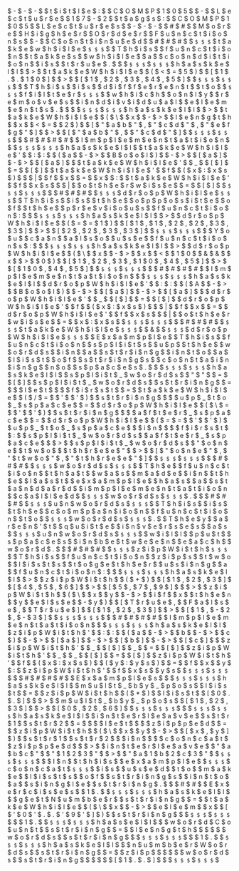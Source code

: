  $ - $ - $ - $ 
 $ t $ i $ t $ l $ e $ : $   $ C $ O $ M $ P $ 1 $ 0 $ 5 $   $ - $   $ L $ e $ c $ t $ u $ r $ e $   $ 1 $ 7 $ - $ 2 $ 
 $ t $ a $ g $ s $ : $   $ C $ O $ M $ P $ 1 $ 0 $ 5 $   $ L $ e $ c $ t $ u $ r $ e $ s $ 
 $ - $ - $ - $ 
 $ # $ # $   $ M $ o $ r $ e $   $ H $ i $ g $ h $ e $ r $   $ O $ r $ d $ e $ r $   $ F $ u $ n $ c $ t $ i $ o $ n $ s $   $ - $   $ C $ o $ n $ t $ i $ n $ u $ e $ d $ 
 $ # $ # $ # $   $ ` $ $ $ ` $ t $ a $ k $ e $ w $ h $ i $ l $ e $ ` $ $ $ ` $ 
 $ T $ h $ i $ s $   $ f $ u $ n $ c $ t $ i $ o $ n $   $ t $ a $ k $ e $ s $   $ w $ h $ i $ l $ e $   $ a $   $ c $ o $ n $ d $ i $ t $ i $ o $ n $   $ i $ s $   $ t $ r $ u $ e $ . $ 
 $ 
 $ ` $ $ $ ` $ ` $ $ $ ` $ h $ a $ s $ k $ e $ l $ l $ 
 $ > $   $ t $ a $ k $ e $ W $ h $ i $ l $ e $   $ ( $ < $ = $ 5 $ ) $   $ [ $ 1 $ . $ . $ 1 $ 0 $ ] $ 
 $ > $   $ [ $ 1 $ , $ 2 $ , $ 3 $ , $ 4 $ , $ 5 $ ] $ 
 $ ` $ $ $ ` $ ` $ $ $ ` $ 
 $ 
 $ T $ h $ i $ s $   $ i $ s $   $ d $ i $ f $ f $ e $ r $ e $ n $ t $   $ t $ o $   $ ` $ $ $ ` $ f $ i $ l $ t $ e $ r $ ` $ $ $ ` $   $ w $ h $ i $ c $ h $   $ o $ n $ l $ y $   $ r $ e $ m $ o $ v $ e $ s $   $ i $ n $ d $ i $ v $ i $ d $ u $ a $ l $   $ e $ l $ e $ m $ e $ n $ t $ s $ . $   $ 
 $ 
 $ ` $ $ $ ` $ ` $ $ $ ` $ h $ a $ s $ k $ e $ l $ l $ 
 $ > $   $ t $ a $ k $ e $ W $ h $ i $ l $ e $   $ ( $ \ $   $ x $   $ - $ > $   $ l $ e $ n $ g $ t $ h $   $ x $   $ < $ = $   $ 2 $ ) $   $ [ $ " $ a $ b $ " $ , $ " $ c $ d $ " $ , $ " $ e $ f $ g $ " $ ] $ 
 $ > $   $ [ $ " $ a $ b $ " $ , $   $ " $ c $ d $ " $ ] $ 
 $ ` $ $ $ ` $ ` $ $ $ ` $ 
 $ 
 $ # $ # $ # $ # $   $ I $ m $ p $ l $ e $ m $ e $ n $ t $ a $ t $ i $ o $ n $ 
 $ 
 $ ` $ $ $ ` $ ` $ $ $ ` $ h $ a $ s $ k $ e $ l $ l $ 
 $ t $ a $ k $ e $ W $ h $ i $ l $ e $ ' $   $ : $ : $   $ ( $ a $   $ - $ > $   $ B $ o $ o $ l $ ) $   $ - $ > $   $ [ $ a $ ] $   $ - $ > $   $ [ $ a $ ] $ 
 $ 
 $ t $ a $ k $ e $ W $ h $ i $ l $ e $ ' $   $ _ $   $ [ $ ] $   $ = $   $ [ $ ] $ 
 $ t $ a $ k $ e $ W $ h $ i $ l $ e $ ' $   $ f $   $ ( $ x $ : $ x $ s $ ) $ 
 $ 	 $ | $   $ f $   $ x $   $ = $   $ x $   $ : $   $ t $ a $ k $ e $ W $ h $ i $ l $ e $ ' $   $ f $   $ x $ s $ 
 $ 	 $ | $   $ o $ t $ h $ e $ r $ w $ i $ s $ e $   $ = $   $ [ $ ] $ 
 $ ` $ $ $ ` $ ` $ $ $ ` $ 
 $ 
 $ # $ # $ # $   $ ` $ $ $ ` $ d $ r $ o $ p $ W $ h $ i $ l $ e $ ` $ $ $ ` $ 
 $ T $ h $ i $ s $   $ i $ s $   $ t $ h $ e $   $ o $ p $ p $ o $ s $ i $ t $ e $   $ o $ f $   $ t $ h $ e $   $ p $ r $ e $ v $ i $ o $ u $ s $   $ f $ u $ n $ c $ t $ i $ o $ n $ : $ 
 $ 
 $ ` $ $ $ ` $ ` $ $ $ ` $ h $ a $ s $ k $ e $ l $ l $ 
 $ > $   $ d $ r $ o $ p $ W $ h $ i $ l $ e $   $ ( $ = $ = $ 1 $ ) $   $ [ $ 1 $ , $ 1 $ , $ 2 $ , $ 2 $ , $ 3 $ , $ 3 $ ] $ 
 $ > $   $ [ $ 2 $ , $ 2 $ , $ 3 $ , $ 3 $ ] $ 
 $ ` $ $ $ ` $ ` $ $ $ ` $ 
 $ 
 $ Y $ o $ u $   $ c $ a $ n $   $ a $ l $ s $ o $   $ u $ s $ e $   $ f $ u $ n $ c $ t $ i $ o $ n $ s $ : $ 
 $ 
 $ ` $ $ $ ` $ ` $ $ $ ` $ h $ a $ s $ k $ e $ l $ l $ 
 $ > $   $ d $ r $ o $ p $ W $ h $ i $ l $ e $   $ ( $ \ $   $ x $   $ - $ > $   $ x $   $ < $   $ 1 $ 0 $   $ & $ & $   $ x $   $ > $   $ 0 $ ) $   $ [ $ 1 $ , $ 2 $ , $ 3 $ , $ 1 $ 0 $ , $ 4 $ , $ 5 $ ] $ 
 $ > $   $ [ $ 1 $ 0 $ , $ 4 $ , $ 5 $ ] $ 
 $ ` $ $ $ ` $ ` $ $ $ ` $ 
 $ 
 $ # $ # $ # $ # $   $ I $ m $ p $ l $ e $ m $ e $ n $ t $ a $ t $ i $ o $ n $ 
 $ 
 $ ` $ $ $ ` $ ` $ $ $ ` $ h $ a $ s $ k $ e $ l $ l $ 
 $ d $ r $ o $ p $ W $ h $ i $ l $ e $ ' $   $ : $ : $   $ ( $ A $   $ - $ > $   $ B $ o $ o $ l $ ) $   $ - $ > $   $ [ $ a $ ] $   $ - $ > $   $ [ $ a $ ] $ 
 $ 
 $ d $ r $ o $ p $ W $ h $ i $ l $ e $ ' $   $ _ $   $ [ $ ] $   $ = $   $ [ $ ] $ 
 $ d $ r $ o $ p $ W $ h $ i $ l $ e $ ' $   $ f $   $ ( $ x $ : $ x $ s $ ) $ 
 $ 	 $ | $   $ f $   $ x $   $ = $   $ d $ r $ o $ p $ W $ h $ i $ l $ e $ ' $   $ f $   $ x $ s $ 
 $ 	 $ | $   $ o $ t $ h $ e $ r $ w $ i $ s $ e $   $ = $   $ x $ : $ x $ s $ 
 $ ` $ $ $ ` $ ` $ $ $ ` $ 
 $ 
 $ # $ # $ # $   $ ` $ $ $ ` $ t $ a $ k $ e $ W $ h $ i $ l $ e $ ` $ $ $ ` $   $ & $   $ ` $ $ $ ` $ d $ r $ o $ p $ W $ h $ i $ l $ e $ ` $ $ $ ` $   $ E $ x $ a $ m $ p $ l $ e $ 
 $ T $ h $ i $ s $   $ f $ u $ n $ c $ t $ i $ o $ n $   $ s $ p $ l $ i $ t $ s $   $ u $ p $   $ t $ h $ e $   $ w $ o $ r $ d $ s $   $ i $ n $   $ a $   $ s $ t $ r $ i $ n $ g $   $ i $ n $ t $ o $   $ a $   $ l $ i $ s $ t $   $ o $ f $   $ s $ t $ r $ i $ n $ g $ s $   $ c $ o $ n $ t $ a $ i $ n $ i $ n $ g $   $ n $ o $   $ s $ p $ a $ c $ e $ s $ . $ 
 $ 
 $ ` $ $ $ ` $ ` $ $ $ ` $ h $ a $ s $ k $ e $ l $ l $ 
 $ s $ p $ l $ i $ t $ _ $ w $ o $ r $ d $ s $   $ " $ " $   $ = $   $ [ $ ] $ 
 $ s $ p $ l $ i $ t $ _ $ w $ o $ r $ d $ s $   $ s $ t $ r $ i $ n $ g $   $ = $ 
 $ 	 $ l $ e $ t $ 
 $ 	 $ 	 $ f $ i $ r $ s $ t $   $ = $   $ t $ a $ k $ e $ W $ h $ i $ l $ e $   $ ( $ / $ = $   $ ' $   $ ' $ ) $   $ s $ t $ r $ i $ n $ g $ 
 $ 	 $ 	 $ u $ p $ _ $ t $ o $ _ $ s $ p $ a $ c $ e $   $ = $   $ d $ r $ o $ p $ W $ h $ i $ l $ e $   $ ( $ \ $ = $   $ ' $   $ ' $ ) $   $ s $ t $ r $ i $ n $ g $ 
 $ 	 $ 	 $ a $ f $ t $ e $ r $ _ $ s $ p $ a $ c $ e $   $ = $   $ d $ r $ o $ p $ W $ h $ i $ l $ e $   $ ( $ = $ = $   $ ' $   $ ' $ ) $   $ u $ p $ _ $ t $ o $ _ $ s $ p $ a $ c $ e $ 
 $ 	 $ i $ n $ 
 $ 	 $ 	 $ f $ i $ r $ s $ t $   $ : $   $ s $ p $ l $ i $ t $ _ $ w $ o $ r $ d $ s $   $ a $ f $ t $ e $ r $ _ $ s $ p $ a $ c $ e $ 
 $ 
 $ > $   $ s $ p $ l $ i $ t $ _ $ w $ o $ r $ d $ s $   $ " $ o $ n $ e $   $ t $ w $ o $ 	 $ 	 $ t $ h $ r $ e $ e $ " $ 
 $ > $   $ [ $ " $ o $ n $ e $ " $ , $ " $ t $ w $ o $ " $ , $ " $ t $ h $ r $ e $ e $ " $ ] $ 
 $ ` $ $ $ ` $ ` $ $ $ ` $ 
 $ 
 $ # $ # $ # $   $ ` $ $ $ ` $ w $ o $ r $ d $ s $ ` $ $ $ ` $ 
 $ T $ h $ e $   $ f $ u $ n $ c $ t $ i $ o $ n $   $ t $ h $ a $ t $   $ w $ a $ s $   $ m $ a $ d $ e $   $ i $ n $   $ t $ h $ e $   $ l $ a $ s $ t $   $ e $ x $ a $ m $ p $ l $ e $   $ h $ a $ s $   $ a $   $ s $ t $ a $ n $ d $ a $ r $ d $   $ i $ m $ p $ l $ e $ m $ e $ n $ t $ a $ t $ i $ o $ n $   $ c $ a $ l $ l $ e $ d $   $ ` $ $ $ ` $ w $ o $ r $ d $ s $ ` $ $ $ ` $ . $ 
 $ 
 $ # $ # $ # $   $ ` $ $ $ ` $ u $ n $ w $ o $ r $ d $ s $ ` $ $ $ ` $ 
 $ T $ h $ i $ s $   $ i $ s $   $ t $ h $ e $   $ c $ o $ m $ p $ a $ n $ i $ o $ n $   $ f $ u $ n $ c $ t $ i $ o $ n $   $ t $ o $   $ ` $ $ $ ` $ w $ o $ r $ d $ s $ ` $ $ $ ` $ . $   $ T $ h $ e $ y $   $ a $ r $ e $ n $ ' $ t $   $ q $ u $ i $ t $ e $   $ i $ n $ v $ e $ r $ s $ e $ s $   $ a $ s $   $ ` $ $ $ ` $ u $ n $ w $ o $ r $ d $ s $ ` $ $ $ ` $   $ w $ i $ l $ l $   $ p $ u $ t $   $ s $ p $ a $ c $ e $ s $   $ i $ n $ b $ e $ t $ w $ e $ e $ n $   $ e $ a $ c $ h $   $ w $ o $ r $ d $ . $ 
 $ 
 $ # $ # $ # $   $ ` $ $ $ ` $ z $ i $ p $ W $ i $ t $ h $ ` $ $ $ ` $ 
 $ T $ h $ i $ s $   $ f $ u $ n $ c $ t $ i $ o $ n $   $ z $ i $ p $ s $   $ t $ w $ o $   $ l $ i $ s $ t $ s $   $ t $ o $ g $ e $ t $ h $ e $ r $   $ u $ s $ i $ n $ g $   $ a $   $ f $ u $ n $ c $ t $ i $ o $ n $ : $ 
 $ 
 $ ` $ $ $ ` $ ` $ $ $ ` $ h $ a $ s $ k $ e $ l $ l $ 
 $ > $   $ z $ i $ p $ W $ i $ t $ h $   $ ( $ + $ ) $   $ [ $ 1 $ , $ 2 $ , $ 3 $ ] $   $ [ $ 4 $ , $ 5 $ , $ 6 $ ] $ 
 $ > $   $ [ $ 5 $ , $ 7 $ , $ 9 $ ] $ 
 $ 
 $ > $   $ z $ i $ p $ W $ i $ t $ h $   $ ( $ \ $   $ x $   $ y $   $ - $ > $   $ i $ f $   $ x $   $ t $ h $ e $ n $   $ y $   $ e $ l $ s $ e $   $ - $ y $ ) $   $ [ $ T $ r $ u $ e $ , $   $ F $ a $ l $ s $ e $ , $   $ T $ r $ u $ e $ ] $   $ [ $ 1 $ , $ 2 $ , $ 3 $ ] $ 
 $ > $   $ [ $ 1 $ , $ - $ 2 $ , $ - $ 3 $ ] $ 
 $ ` $ $ $ ` $ ` $ $ $ ` $ 
 $ 
 $ # $ # $ # $ # $   $ I $ m $ p $ l $ e $ m $ e $ n $ t $ a $ t $ i $ o $ n $ 
 $ 
 $ ` $ $ $ ` $ ` $ $ $ ` $ h $ a $ s $ k $ e $ l $ l $ 
 $ z $ i $ p $ W $ i $ t $ h $ ' $   $ : $ : $   $ ( $ a $   $ - $ > $   $ b $   $ - $ > $   $ c $ ) $   $ - $ > $   $ [ $ a $ ] $   $ - $ > $   $ [ $ b $ ] $   $ - $ > $   $ [ $ c $ ] $ 
 $ 
 $ z $ i $ p $ W $ i $ t $ h $ ' $   $ _ $   $ [ $ ] $   $ _ $   $ = $   $ [ $ ] $ 
 $ z $ i $ p $ W $ i $ t $ h $ ' $   $ _ $   $ _ $   $ [ $ ] $   $ = $   $ [ $ ] $ 
 $ z $ i $ p $ W $ i $ t $ h $ ' $   $ f $   $ ( $ x $ : $ x $ s $ ) $   $ ( $ y $ : $ y $ s $ ) $   $ = $   $ f $   $ x $   $ y $   $ : $   $ z $ i $ p $ W $ i $ t $ h $ ' $   $ f $   $ x $ s $   $ y $ s $ 
 $ ` $ $ $ ` $ ` $ $ $ ` $ 
 $ 
 $ # $ # $ # $ # $   $ E $ x $ a $ m $ p $ l $ e $ s $ 
 $ 
 $ ` $ $ $ ` $ ` $ $ $ ` $ h $ a $ s $ k $ e $ l $ l $ 
 $ m $ u $ l $ t $ _ $ b $ y $ _ $ p $ o $ s $   $ l $ i $ s $ t $   $ = $   $ z $ i $ p $ W $ i $ t $ h $   $ ( $ * $ ) $   $ l $ i $ s $ t $   $ [ $ 0 $ . $ . $ ] $ 
 $ 
 $ > $   $ m $ u $ l $ t $ _ $ b $ y $ _ $ p $ o $ s $   $ [ $ 1 $ , $ 2 $ , $ 3 $ ] $ 
 $ > $   $ [ $ 0 $ , $ 2 $ , $ 6 $ ] $ 
 $ ` $ $ $ ` $ ` $ $ $ ` $ 
 $ 
 $ ` $ $ $ ` $ ` $ $ $ ` $ h $ a $ s $ k $ e $ l $ l $ 
 $ i $ n $ t $ e $ r $ l $ e $ a $ v $ e $   $ s $ t $ r $ 1 $   $ s $ t $ r $ 2 $   $ = $   $ 
 $ 	 $ l $ e $ t $ 
 $ 	 $ 	 $ z $ i $ p $ p $ e $ d $   $ = $   $ z $ i $ p $ W $ i $ t $ h $   $ ( $ \ $   $ x $   $ y $   $ - $ > $   $ [ $ x $ , $ y $ ] $ ) $   $ s $ t $ r $ 1 $   $ s $ t $ r $ 2 $ 
 $ 	 $ i $ n $ 
 $ 	 $ 	 $ c $ o $ n $ c $ a $ t $   $ z $ i $ p $ p $ e $ d $ 
 $ 
 $ > $   $ i $ n $ t $ e $ r $ l $ e $ a $ v $ e $   $ " $ a $ b $ c $ " $   $ " $ 1 $ 2 $ 3 $ " $ 
 $ > $   $ " $ a $ 1 $ b $ 2 $ c $ 3 $ " $ 
 $ ` $ $ $ ` $ ` $ $ $ ` $ 
 $ 
 $ I $ n $   $ t $ h $ i $ s $   $ e $ x $ a $ m $ p $ l $ e $   $ ` $ $ $ ` $ c $ o $ n $ c $ a $ t $ ` $ $ $ ` $   $ i $ s $   $ u $ s $ e $ d $   $ t $ o $   $ m $ a $ k $ e $   $ l $ i $ s $ t $ s $   $ o $ f $   $ s $ t $ r $ i $ n $ g $ s $   $ i $ n $ t $ o $   $ a $   $ s $ i $ n $ g $ l $ e $   $ s $ t $ r $ i $ n $ g $ . $ 
 $ 
 $ # $ # $   $ E $ x $ e $ r $ c $ i $ s $ e $ s $ 
 $ 1 $ . $   $ ` $ $ $ ` $ ` $ $ $ ` $ h $ a $ s $ k $ e $ l $ l $ 
 $ 	 $ g $ e $ t $ N $ u $ m $ b $ e $ r $   $ s $ t $ r $ i $ n $ g $   $ = $   $ t $ a $ k $ e $ W $ h $ i $ l $ e $   $ ( $ \ $   $ x $   $ - $ > $   $ e $ l $ e $ m $   $ x $   $ [ $ ' $ 0 $ ' $ . $ . $ ' $ 9 $ ' $ ] $ ) $   $ s $ t $ r $ i $ n $ g $ 
 $ 	 $ ` $ $ $ ` $ ` $ $ $ ` $ 
 $ 
 $ 1 $ . $   $ ` $ $ $ ` $ ` $ $ $ ` $ h $ a $ s $ e $ l $ l $ 
 $ 	 $ w $ o $ r $ d $ C $ o $ u $ n $ t $   $ s $ t $ r $ i $ n $ g $   $ = $   $ l $ e $ n $ g $ t $ h $  $  $  $  $  $ w $ o $ r $ d $ s $   $ s $ t $ r $ i $ n $ g $ 
 $ 	 $ ` $ $ $ ` $ ` $ $ $ ` $ 
 $ 
 $ 1 $ . $   $ ` $ $ $ ` $ ` $ $ $ ` $ h $ a $ s $ k $ e $ l $ l $ 
 $ 	 $ n $ u $ m $ b $ e $ r $ W $ o $ r $ d $ s $   $ s $ t $ r $ i $ n $ g $   $ = $   $ z $ i $ p $  $  $  $  $  $ w $ o $ r $ d $ s $   $ s $ t $ r $ i $ n $ g $  $  $  $  $  $ [ $ 1 $ . $ . $ ] $ 
 $ 	 $ ` $ $ $ ` $ ` $ $ $ ` $ 